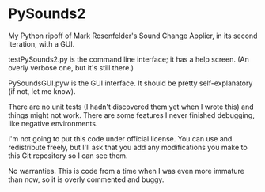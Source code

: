 PySounds2
=========

My Python ripoff of Mark Rosenfelder's Sound Change Applier, in its second iteration, with a GUI.

testPySounds2.py is the command line interface; it has a help screen. 
(An overly verbose one, but it's still there.)

PySoundsGUI.pyw is the GUI interface. It should be pretty 
self-explanatory (if not, let me know).

There are no unit tests (I hadn't discovered them yet when I wrote this) 
and things might not work. There are some features I never finished 
debugging, like negative environments.

I'm not going to put this code under official license. You can use and 
redistribute freely, but I'll ask that you add any modifications you 
make to this Git repository so I can see them.

No warranties. This is code from a time when I was even more immature 
than now, so it is overly commented and buggy.
